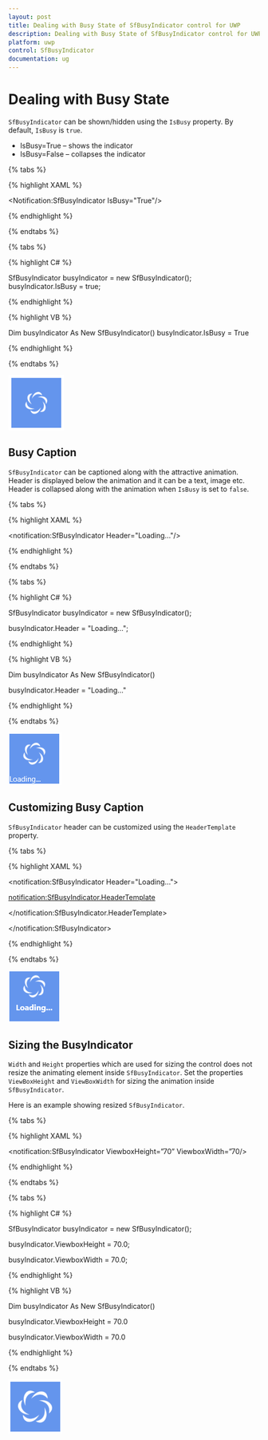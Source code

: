 ```yaml
---
layout: post
title: Dealing with Busy State of SfBusyIndicator control for UWP
description: Dealing with Busy State of SfBusyIndicator control for UWP
platform: uwp
control: SfBusyIndicator
documentation: ug
---
```


# Dealing with Busy State

`SfBusyIndicator` can be shown/hidden using the `IsBusy` property. By default, `IsBusy` is `true`.

* IsBusy=True –  shows the indicator 
* IsBusy=False –  collapses the indicator

{% tabs %}

{% highlight XAML %}

<Grid Background="CornflowerBlue">

<Notification:SfBusyIndicator IsBusy="True"/>

</Grid>

{% endhighlight %}

{% endtabs %}

{% tabs %}

{% highlight C# %}

SfBusyIndicator busyIndicator = new SfBusyIndicator();
busyIndicator.IsBusy = true;

{% endhighlight %}

{% highlight VB %}

Dim busyIndicator As New SfBusyIndicator()
busyIndicator.IsBusy = True

{% endhighlight %}

{% endtabs %}

![Enable the Animation to Show](SfBusyIndicator1/Busy.png)

## Busy Caption

`SfBusyIndicator` can be captioned along with the attractive animation. Header is displayed below the animation and it can be a text, image etc. Header is collapsed along with the animation when `IsBusy` is set to `false`.

{% tabs %}

{% highlight XAML %}

<Grid Background="CornFlowerBlue"/>

<notification:SfBusyIndicator Header="Loading..."/>

</Grid>

{% endhighlight %}

{% endtabs %}

{% tabs %}

{% highlight C# %}

SfBusyIndicator busyIndicator = new SfBusyIndicator();

busyIndicator.Header = "Loading...";

{% endhighlight %}

{% highlight VB %}

Dim busyIndicator As New SfBusyIndicator()

busyIndicator.Header = "Loading..."

{% endhighlight %}


{% endtabs %}

![Provide the Animation Header](SfBusyIndicator1/Load.png)

## Customizing Busy Caption

`SfBusyIndicator` header can be customized using the `HeaderTemplate` property.

{% tabs %}

{% highlight XAML %}

<Grid Background="CornflowerBlue">

<notification:SfBusyIndicator Header="Loading...">

<notification:SfBusyIndicator.HeaderTemplate>

<DataTemplate>

<Grid Margin="50 0 0 18">

<TextBlock Text="{Binding}" FontSize="16" FontWeight="Bold"/>

</Grid>

</DataTemplate>

</notification:SfBusyIndicator.HeaderTemplate>

</notification:SfBusyIndicator>

</Grid>

{% endhighlight %}

{% endtabs %}

![Provide the Template for Header](SfBusyIndicator1/CustomizeHeader.png)

## Sizing the BusyIndicator

`Width` and `Height` properties which are used for sizing the control does not resize the animating element inside `SfBusyIndicator`. Set the properties `ViewBoxHeight` and `ViewBoxWidth` for sizing the animation inside `SfBusyIndicator`.

Here is an example showing resized `SfBusyIndicator`.

{% tabs %}

{% highlight XAML %}

<Grid Background="CornFlowerBlue"/>

<notification:SfBusyIndicator ViewboxHeight=”70” ViewboxWidth=”70/>

</Grid>

{% endhighlight %}

{% endtabs %}

{% tabs %}

{% highlight C# %}

SfBusyIndicator busyIndicator = new SfBusyIndicator();

busyIndicator.ViewboxHeight = 70.0;

busyIndicator.ViewboxWidth = 70.0;

{% endhighlight %}

{% highlight VB %}

Dim busyIndicator As New SfBusyIndicator()

busyIndicator.ViewboxHeight = 70.0

busyIndicator.ViewboxWidth = 70.0

{% endhighlight %}

{% endtabs %}

![Provide the Size of the Control](SfBusyIndicator1/Sizing.png)

